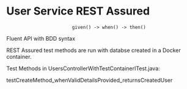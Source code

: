 # User Service REST Assured
                            given() -> when() -> then()
Fluent API with BDD syntax


REST Assured test methods are run with databse created in a Docker container.


Test Methods in UsersControllerWithTestContainerITest.java:

testCreateMethod_whenValidDetailsProvided_returnsCreatedUser
